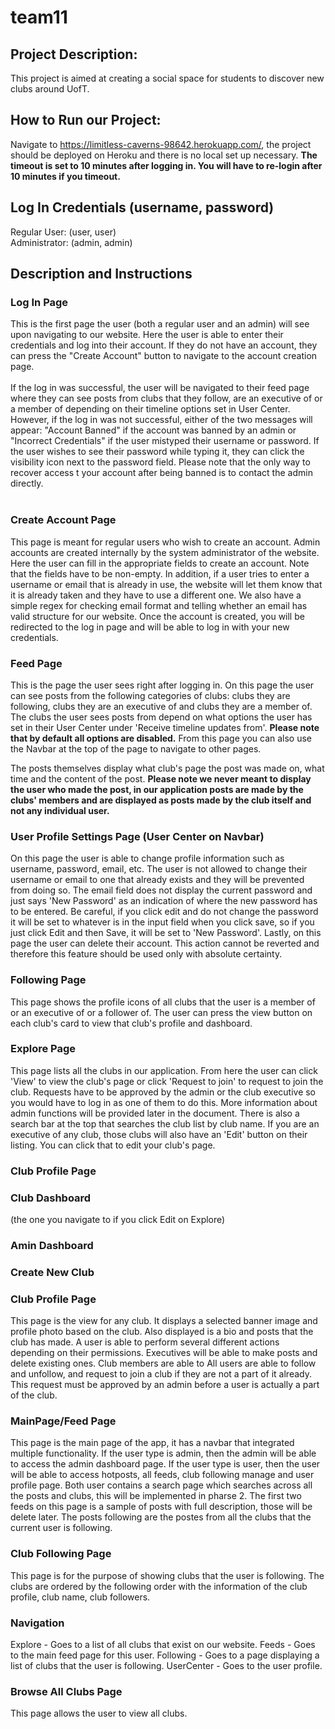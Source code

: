 # team11
## Project Description:
This project is aimed at creating a social space for students to discover new clubs around UofT.

## How to Run our Project:
Navigate to https://limitless-caverns-98642.herokuapp.com/, the project should be deployed on Heroku and there is no local set up necessary. __The timeout is set to 10 minutes after logging in. You will have to re-login after 10 minutes if you timeout.__

## Log In Credentials (username, password)
Regular User: (user, user) </br>
Administrator: (admin, admin) </br>

## Description and Instructions
### Log In Page
This is the first page the user (both a regular user and an admin) will see upon navigating to our website. Here the user is able to enter their credentials and log into their account. If they do not have an account, they can press the "Create Account" button to navigate to the account creation page. <br/>
<br/>
If the log in was successful, the user will be navigated to their feed page where they can see posts from clubs that they follow, are an executive of or a member of depending on their timeline options set in User Center.</br>
However, if the log in was not successful, either of the two messages will appear: "Account Banned" if the account was banned by an admin or "Incorrect Credentials" if the user mistyped their username or password. If the user wishes to see their password while typing it, they can click the visibility icon next to the password field. Please note that the only way to recover access t your account after being banned is to contact the admin directly. <br/>
<br/>

### Create Account Page
This page is meant for regular users who wish to create an account. Admin accounts are created internally by the system administrator of the website. Here the user can fill in the appropriate fields to create an account. Note that the fields have to be non-empty. In addition, if a user tries to enter a username or email that is already in use, the website will let them know that it is already taken and they have to use a different one. We also have a simple regex for checking email format and telling whether an email has valid structure for our website. Once the account is created, you will be redirected to the log in page and will be able to log in with your new credentials.

### Feed Page
This is the page the user sees right after logging in. On this page the user can see posts from the following categories of clubs: clubs they are following, clubs they are an executive of and clubs they are a member of. The clubs the user sees posts from depend on what options the user has set in their User Center under 'Receive timeline updates from'. __Please note that by default all options are disabled.__ From this page you can also use the Navbar at the top of the page to navigate to other pages. </br>

The posts themselves display what club's page the post was made on, what time and the content of the post. __Please note we never meant to display the user who made the post, in our application posts are made by the clubs' members and are displayed as posts made by the club itself and not any individual user.__

### User Profile Settings Page (User Center on Navbar)
On this page the user is able to change profile information such as username, password, email, etc. The user is not allowed to change their username or email to one that already exists and they will be prevented from doing so. The email field does not display the current password and just says 'New Password' as an indication of where the new password has to be entered. Be careful, if you click edit and do not change the password it will be set to whatever is in the input field when you click save, so if you just click Edit and then Save, it will be set to 'New Password'. Lastly, on this page the user can delete their account. This action cannot be reverted and therefore this feature should be used only with absolute certainty. 

### Following Page
This page shows the profile icons of all clubs that the user is a member of or an executive of or a follower of. The user can press the view button on each club's card to view that club's profile and dashboard.

### Explore Page
This page lists all the clubs in our application. From here the user can click 'View' to view the club's page or click 'Request to join' to request to join the club. Requests have to be approved by the admin or the club executive so you would have to log in as one of them to do this. More information about admin  functions will be provided later in the document. There is also a search bar at the top that searches the club list by club name. If you are an executive of any club, those clubs will also have an 'Edit' button on their listing. You can click that to edit your club's page.

### Club Profile Page

### Club Dashboard
(the one you navigate to if you click Edit on Explore)

### Amin Dashboard

### Create New Club




### Club Profile Page
This page is the view for any club. It displays a selected banner image and profile photo based on the club. Also displayed is a bio and posts that the club has made. A user is able to perform several different actions depending on their permissions. Executives will be able to make posts and delete existing ones. Club members are able to All users are able to follow and unfollow, and request to join a club if they are not a part of it already. This request must be approved by an admin before a user is actually a part of the club.

### MainPage/Feed Page
This page is the main page of the app, it has a navbar that integrated multiple functionality. If the user type is admin, then the admin will be able to access the admin dashboard page. If the user type is user, then the user will be able to access hotposts, all feeds, club following manage and user profile page. Both user contains a search page which searches across all the posts and clubs, this will be implemented in pharse 2. The first two feeds on this page is a sample of posts with full description, those will be delete later. The posts following are the postes from all the clubs that the current user is following.

### Club Following Page
This page is for the purpose of showing clubs that the user is following. The clubs are ordered by the following order with the information of the club profile, club name, club followers. 

### Navigation 
Explore - Goes to a list of all clubs that exist on our website.
Feeds   - Goes to the main feed page for this user.
Following - Goes to a page displaying a list of clubs that the user is following.
UserCenter - Goes to the user profile.

### Browse All Clubs Page 
This page allows the user to view all clubs. 
